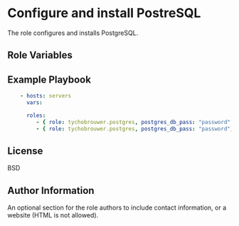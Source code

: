 Configure and install PostreSQL
=========

The role configures and installs PostgreSQL.

Role Variables
--------------


Example Playbook
----------------

```yaml
    - hosts: servers
      vars:

      roles:
         - { role: tychobrouwer.postgres, postgres_db_pass: "password" }
         - { role: tychobrouwer.postgres, postgres_db_pass: "password", postgres_db_user: "postgres", postgres_db_name: "postgres" }
```

License
-------

BSD

Author Information
------------------

An optional section for the role authors to include contact information, or a website (HTML is not allowed).
